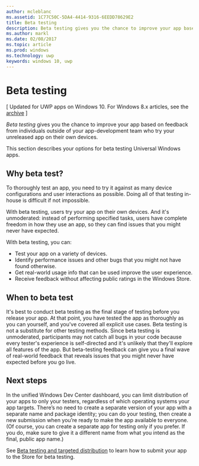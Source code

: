 ```yaml
---
author: mcleblanc
ms.assetid: 1C77C50C-5DA4-4414-9316-6EEDD78629E2
title: Beta testing
description: Beta testing gives you the chance to improve your app based on feedback from individuals outside of your app-development team who try your unreleased app on their own devices.
ms.author: markl
ms.date: 02/08/2017
ms.topic: article
ms.prod: windows
ms.technology: uwp
keywords: windows 10, uwp
---
```

# Beta testing

\[ Updated for UWP apps on Windows 10. For Windows 8.x articles, see the [archive](http://go.microsoft.com/fwlink/p/?linkid=619132) \]


*Beta testing* gives you the chance to improve your app based on feedback from individuals outside of your app-development team who try your unreleased app on their own devices.

This section describes your options for beta testing Universal Windows apps.

## Why beta test?

To thoroughly test an app, you need to try it against as many device configurations and user interactions as possible. Doing all of that testing in-house is difficult if not impossible.

With beta testing, users try your app on their own devices. And it's unmoderated: instead of performing specified tasks, users have complete freedom in how they use an app, so they can find issues that you might never have expected.

With beta testing, you can:

-   Test your app on a variety of devices.
-   Identify performance issues and other bugs that you might not have found otherwise.
-   Get real-world usage info that can be used improve the user experience.
-   Receive feedback without affecting public ratings in the Windows Store.

## When to beta test

It's best to conduct beta testing as the final stage of testing before you release your app. At that point, you have tested the app as thoroughly as you can yourself, and you've covered all explicit use cases. Beta testing is not a substitute for other testing methods. Since beta testing is unmoderated, participants may not catch all bugs in your code because every tester's experience is self-directed and it's unlikely that they'll explore all features of the app. But beta-testing feedback can give you a final wave of real-world feedback that reveals issues that you might never have expected before you go live.

## Next steps

In the unified Windows Dev Center dashboard, you can limit distribution of your apps to only your testers, regardless of which operating systems your app targets. There’s no need to create a separate version of your app with a separate name and package identity; you can do your testing, then create a new submission when you’re ready to make the app available to everyone. (Of course, you can create a separate app for testing only if you prefer. If you do, make sure to give it a different name from what you intend as the final, public app name.)

See [Beta testing and targeted distribution](https://msdn.microsoft.com/library/windows/apps/Mt185377) to learn how to submit your app to the Store for beta testing.

 

 




